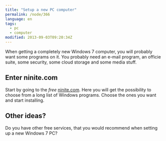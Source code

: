 ```yaml
---
title: "Setup a new PC computer"
permalink: /node/366
language: en
tags:
  - pc
  - computer
modified: 2013-09-03T09:20:34Z
---
```


When getting a completely new Windows 7 computer, you will probably want some programs on it. You probably need an e-mail program, an officie suite, some security, some cloud storage and some media stuff.

Enter ninite.com
----------------

Start by going to the _free_ [ninite.com](http://ninite.com). Here you will get the possibility to choose from a long list of Windows programs. Choose the ones you want and start installing.

Other ideas?
------------

Do you have other free services, that you would recommend when setting up a new Windows 7 PC?
